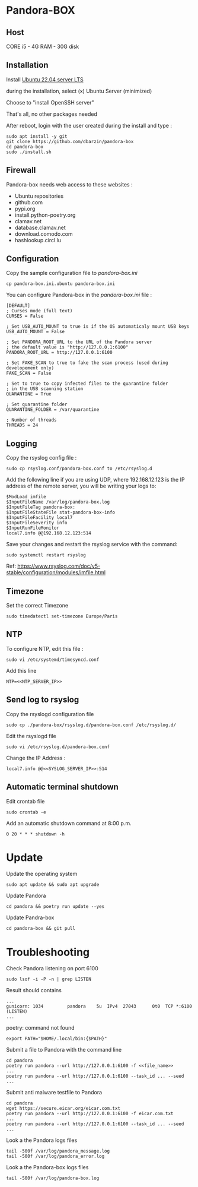 Pandora-BOX
============

Host
----

CORE i5 - 4G RAM - 30G disk

Installation
------------

Install [Ubuntu 22.04 server LTS](https://ubuntu.com/download/server)

during the installation, select (x) Ubuntu Server (minimized)

Choose to "install OpenSSH server"

That's all, no other packages needed

After reboot, login with the user created during the install and type :

    sudo apt install -y git
    git clone https://github.com/dbarzin/pandora-box
    cd pandora-box
    sudo ./install.sh

## Firewall

Pandora-box needs web access to these websites :

- Ubuntu repositories
- github.com
- pypi.org
- install.python-poetry.org
- clamav.net
- database.clamav.net
- download.comodo.com
- hashlookup.circl.lu

## Configuration

Copy the sample configuration file to _pandora-box.ini_

    cp pandora-box.ini.ubuntu pandora-box.ini

You can configure Pandora-box in the _pandora-box.ini_ file :

    [DEFAULT]
    ; Curses mode (full text)
    CURSES = False

    ; Set USB_AUTO_MOUNT to true is if the OS automaticaly mount USB keys
    USB_AUTO_MOUNT = False

    ; Set PANDORA_ROOT_URL to the URL of the Pandora server
    ; the default value is "http://127.0.0.1:6100"
    PANDORA_ROOT_URL = http://127.0.0.1:6100

    ; Set FAKE_SCAN to true to fake the scan process (used during developement only)
    FAKE_SCAN = False

    ; Set to true to copy infected files to the quarantine folder
    ; in the USB scanning station
    QUARANTINE = True

    ; Set quarantine folder
    QUARANTINE_FOLDER = /var/quarantine

    ; Number of threads
    THREADS = 24

## Logging

Copy the rsyslog config file :

    sudo cp rsyslog.conf/pandora-box.conf to /etc/rsyslog.d

Add the following line if you are using UDP, where 192.168.12.123 is the IP address of the remote server, you will be writing your logs to:

    $ModLoad imfile
    $InputFileName /var/log/pandora-box.log
    $InputFileTag pandora-box:
    $InputFileStateFile stat-pandora-box-info
    $InputFileFacility local7
    $InputFileSeverity info  
    $InputRunFileMonitor
    local7.info @@192.168.12.123:514

Save your changes and restart the rsyslog service with the command:

    sudo systemctl restart rsyslog

Ref: https://www.rsyslog.com/doc/v5-stable/configuration/modules/imfile.html


## Timezone

Set the correct Timezone

    sudo timedatectl set-timezone Europe/Paris


## NTP

To configure NTP, edit this file :

    sudo vi /etc/systemd/timesyncd.conf

Add this line

    NTP=<<NTP_SERVER_IP>>

## Send log to rsyslog

Copy the rsyslogd configuration file

    sudo cp ./pandora-box/rsyslog.d/pandora-box.conf /etc/rsyslog.d/

Edit the rsyslogd file

    sudo vi /etc/rsyslog.d/pandora-box.conf

Change the IP Address :

    local7.info @@<<SYSLOG_SERVER_IP>>:514

## Automatic terminal shutdown

Edit crontab file

    sudo crontab -e

Add an automatic shutdown command at 8:00 p.m.

    0 20 * * * shutdown -h

# Update

Update the operating system

    sudo apt update && sudo apt upgrade

Update Pandora

    cd pandora && poetry run update --yes

Update Pandra-box

    cd pandora-box && git pull

# Troubleshooting

Check Pandora listening on port 6100

    sudo lsof -i -P -n | grep LISTEN

Result should contains

    ...
    gunicorn: 1034         pandora    5u  IPv4  27043      0t0  TCP *:6100 (LISTEN)
    ...

poetry: command not found

    export PATH="$HOME/.local/bin:{$PATH}"

Submit a file to Pandora with the command line

    cd pandora
    poetry run pandora --url http://127.0.0.1:6100 -f <<file_name>>
    ...
    poetry run pandora --url http://127.0.0.1:6100 --task_id ... --seed ...

Submit anti malware testfile to Pandora

    cd pandora
    wget https://secure.eicar.org/eicar.com.txt
    poetry run pandora --url http://127.0.0.1:6100 -f eicar.com.txt
    ...
    poetry run pandora --url http://127.0.0.1:6100 --task_id ... --seed ...

Look a the Pandora logs files

    tail -500f /var/log/pandora_message.log
    tail -500f /var/log/pandora_error.log

Look a the Pandora-box logs files

    tail -500f /var/log/pandora-box.log
